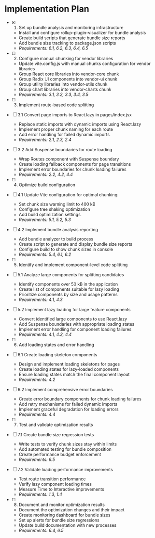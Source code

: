 # Implementation Plan

- [x] 1. Set up bundle analysis and monitoring infrastructure
  - Install and configure rollup-plugin-visualizer for bundle analysis
  - Create build scripts that generate bundle size reports
  - Add bundle size tracking to package.json scripts
  - _Requirements: 6.1, 6.2, 6.3, 6.4, 6.5_

- [ ] 2. Configure manual chunking for vendor libraries
  - Update vite.config.js with manual chunks configuration for vendor libraries
  - Group React core libraries into vendor-core chunk
  - Group Radix UI components into vendor-ui chunk
  - Group utility libraries into vendor-utils chunk
  - Group chart libraries into vendor-charts chunk
  - _Requirements: 3.1, 3.2, 3.3, 3.4, 3.5_

- [ ] 3. Implement route-based code splitting
- [ ] 3.1 Convert page imports to React.lazy in pages/index.jsx
  - Replace static imports with dynamic imports using React.lazy
  - Implement proper chunk naming for each route
  - Add error handling for failed dynamic imports
  - _Requirements: 2.1, 2.3, 2.4_

- [ ] 3.2 Add Suspense boundaries for route loading
  - Wrap Routes component with Suspense boundary
  - Create loading fallback components for page transitions
  - Implement error boundaries for chunk loading failures
  - _Requirements: 2.2, 4.2, 4.4_

- [ ] 4. Optimize build configuration
- [ ] 4.1 Update Vite configuration for optimal chunking
  - Set chunk size warning limit to 400 kB
  - Configure tree shaking optimization
  - Add build optimization settings
  - _Requirements: 5.1, 5.2, 5.3_

- [ ] 4.2 Implement bundle analysis reporting
  - Add bundle analyzer to build process
  - Create script to generate and display bundle size reports
  - Configure build to show chunk sizes in console
  - _Requirements: 5.4, 6.1, 6.2_

- [ ] 5. Identify and implement component-level code splitting
- [ ] 5.1 Analyze large components for splitting candidates
  - Identify components over 50 kB in the application
  - Create list of components suitable for lazy loading
  - Prioritize components by size and usage patterns
  - _Requirements: 4.1, 4.3_

- [ ] 5.2 Implement lazy loading for large feature components
  - Convert identified large components to use React.lazy
  - Add Suspense boundaries with appropriate loading states
  - Implement error handling for component loading failures
  - _Requirements: 4.1, 4.2, 4.4_

- [ ] 6. Add loading states and error handling
- [ ] 6.1 Create loading skeleton components
  - Design and implement loading skeletons for pages
  - Create loading states for lazy-loaded components
  - Ensure loading states match the final component layout
  - _Requirements: 4.2_

- [ ] 6.2 Implement comprehensive error boundaries
  - Create error boundary components for chunk loading failures
  - Add retry mechanisms for failed dynamic imports
  - Implement graceful degradation for loading errors
  - _Requirements: 4.4_

- [ ] 7. Test and validate optimization results
- [ ] 7.1 Create bundle size regression tests
  - Write tests to verify chunk sizes stay within limits
  - Add automated testing for bundle composition
  - Create performance budget enforcement
  - _Requirements: 6.5_

- [ ] 7.2 Validate loading performance improvements
  - Test route transition performance
  - Verify lazy component loading times
  - Measure Time to Interactive improvements
  - _Requirements: 1.3, 1.4_

- [ ] 8. Document and monitor optimization results
  - Document the optimization changes and their impact
  - Create monitoring dashboard for bundle sizes
  - Set up alerts for bundle size regressions
  - Update build documentation with new processes
  - _Requirements: 6.4, 6.5_